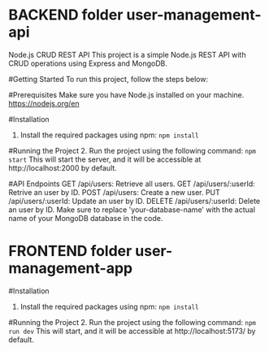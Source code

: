 # BACKEND folder user-management-api
Node.js CRUD REST API
This project is a simple Node.js REST API with CRUD operations using Express and MongoDB.

#Getting Started
To run this project, follow the steps below:

#Prerequisites
Make sure you have Node.js installed on your machine.
https://nodejs.org/en

#Installation
1. Install the required packages using npm:
   `npm install`

#Running the Project
2. Run the project using the following command:
   `npm start`
This will start the server, and it will be accessible at http://localhost:2000 by default.

#API Endpoints
GET /api/users: Retrieve all users.
GET /api/users/:userId: Retrive an user by ID.
POST /api/users: Create a new user.
PUT /api/users/:userId: Update an user by ID.
DELETE /api/users/:userId: Delete an user by ID.
Make sure to replace 'your-database-name' with the actual name of your MongoDB database in the code.

# FRONTEND folder user-management-app

#Installation
1. Install the required packages using npm:
   `npm install`

#Running the Project
2. Run the project using the following command:
   `npm run dev`
This will start, and it will be accessible at http://localhost:5173/ by default.
